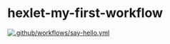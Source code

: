 # hexlet-my-first-workflow

[![.github/workflows/say-hello.yml](https://github.com/DmitriyMalay/hexlet-my-first-workflow/actions/workflows/say-hello.yml/badge.svg)](https://github.com/DmitriyMalay/hexlet-my-first-workflow/actions/workflows/say-hello.yml)